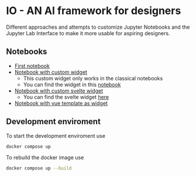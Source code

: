 # IO - AN AI framework for designers

Different approaches and attempts to customize Jupyter Notebooks and the Jupyter Lab Interface to make it more usable for aspiring designers.

## Notebooks

- [First notebook](./src/notebooks/first-notebook.ipynb)
- [Notebook with custom widget](./src/notebooks/custom-widget.ipynb)
  - This custom widget only works in the classical notebooks
  - You can find the widget in this [notebook](./src/widgets/QuoteWidget.ipynb)
- [Notebook with custom svelte widget](./src/notebooks/custom-svelte-widget.ipynb)
  - You can find the svelte widget [here](./src/widgets/svelte-widget/)
- [Notebook with vue template as widget](./src/notebooks/render-vue-template.ipynb) 

## Development enviroment

To start the development enviroment use

```bash
docker compose up
```

To rebuild the docker image use

```bash
docker compose up --build
```
